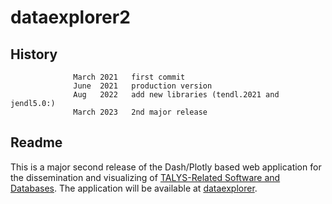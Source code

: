# dataexplorer2
## History
                  March 2021   first commit
                  June  2021   production version
                  Aug   2022   add new libraries (tendl.2021 and jendl5.0:)
                  March 2023   2nd major release

## Readme
This is a major second release of the Dash/Plotly based web application for the dissemination and visualizing of [TALYS-Related Software and Databases](https://nds.iaea.org/talys/). The application will be available at [dataexplorer](https://nds.iaea.org/dataexplorer/).

